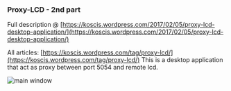 ### Proxy-LCD - 2nd part

Full description @ [https://koscis.wordpress.com/2017/02/05/proxy-lcd-desktop-application/](https://koscis.wordpress.com/2017/02/05/proxy-lcd-desktop-application/)

All articles: [https://koscis.wordpress.com/tag/proxy-lcd/](https://koscis.wordpress.com/tag/proxy-lcd/)
This is a desktop application that act as proxy between port 5054 and remote lcd.


![main window](https://koscis.files.wordpress.com/2017/02/screen1.png)